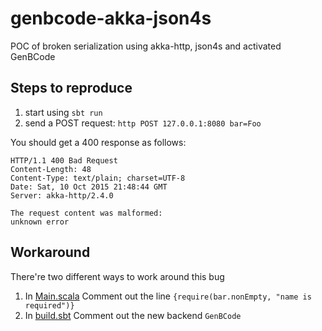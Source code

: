 # genbcode-akka-json4s
POC of broken serialization using akka-http, json4s and activated GenBCode

## Steps to reproduce
1. start using `sbt run`
2. send a POST request: `http POST 127.0.0.1:8080 bar=Foo`

You should get a 400 response as follows:

    HTTP/1.1 400 Bad Request
    Content-Length: 48
    Content-Type: text/plain; charset=UTF-8
    Date: Sat, 10 Oct 2015 21:48:44 GMT
    Server: akka-http/2.4.0
    
    The request content was malformed:
    unknown error
    
## Workaround
There're two different ways to work around this bug

1. In [Main.scala](Main.scala#L14) Comment out the line `{require(bar.nonEmpty, "name is required")}`
2. In [build.sbt](build.sbt#L8) Comment out the new backend `GenBCode`
